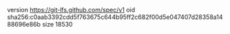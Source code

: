 version https://git-lfs.github.com/spec/v1
oid sha256:c0aab3392cdd5f763675c644b95ff2c682f00d5e047407d28358a1488696e86b
size 18530
